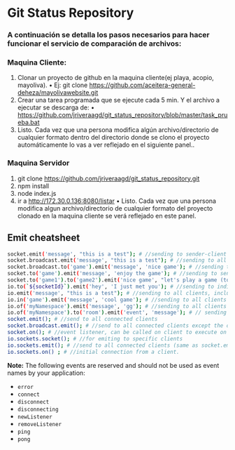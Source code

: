 # Git Status Repository

### A continuación se detalla los pasos necesarios para hacer funcionar el servicio de comparación de archivos:
 
### Maquina Cliente:
  1. Clonar un proyecto de github en la maquina cliente(ej playa, acopio, mayoliva). 
    • Ej: git clone  https://github.com/aceitera-general-deheza/mayolivawebsite.git
  2. Crear una tarea programada que se ejecute cada 5 min. Y el archivo a ejecutar se descarga de:
    • https://github.com/jriveraagd/git_status_repository/blob/master/task_prueba.bat
  3. Listo. Cada vez que una persona modifica algún archivo/directorio de cualquier formato dentro del directorio donde se clono el proyecto automáticamente lo vas a ver reflejado en el siguiente panel..
 
 
### Maquina Servidor
 
  1. git clone https://github.com/jriveraagd/git_status_repository.git
  2. npm install
  3. node index.js
  4. ir a http://172.30.0.136:8080/listar
    • Listo. Cada vez que una persona modifica algun archivo/directorio de cualquier formato del proyecto clonado en la maquina cliente se verá reflejado en este panel.
 
 
## Emit cheatsheet

```sh
socket.emit('message', "this is a test"); # //sending to sender-client only
socket.broadcast.emit('message', "this is a test"); # //sending to all clients except sender
socket.broadcast.to('game').emit('message', 'nice game'); # //sending to all clients in 'game' room(channel) except sender
socket.to('game').emit('message', 'enjoy the game'); # //sending to sender client, only if they are in 'game' room(channel)
socket.to('game1').to('game2').emit('nice game', "let's play a game (too)"); # // sending to all clients in 'game1' and/or in 'game2' room, except sender
io.to(`${socketId}`).emit('hey', 'I just met you'); # //sending to individual socketid (private message)
io.emit('message', "this is a test"); # //sending to all clients, include sender
io.in('game').emit('message', 'cool game'); # //sending to all clients in 'game' room(channel), include sender
io.of('myNamespace').emit('message', 'gg'); # //sending to all clients in namespace 'myNamespace', include sender
io.of('myNamespace').to('room').emit('event', 'message'); # // sending to a specific room in a specific namespace, including sender
socket.emit(); # //send to all connected clients
socket.broadcast.emit(); # //send to all connected clients except the one that sent the message
socket.on(); # //event listener, can be called on client to execute on server
io.sockets.socket(); # //for emiting to specific clients
io.sockets.emit(); # //send to all connected clients (same as socket.emit)
io.sockets.on() ; # //initial connection from a client.
```

**Note:** The following events are reserved and should not be used as event names by your application:
- `error`
- `connect`
- `disconnect`
- `disconnecting`
- `newListener`
- `removeListener`
- `ping`
- `pong`
